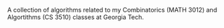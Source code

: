 A collection of algorithms related to my Combinatorics (MATH 3012) and Algortithms (CS 3510) classes at Georgia Tech.
